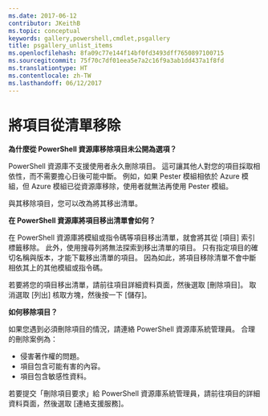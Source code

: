 ```yaml
---
ms.date: 2017-06-12
contributor: JKeithB
ms.topic: conceptual
keywords: gallery,powershell,cmdlet,psgallery
title: psgallery_unlist_items
ms.openlocfilehash: 8fa09c77e144f14bf0fd3493dff7650897100715
ms.sourcegitcommit: 75f70c7df01eea5e7a2c16f9a3ab1dd437a1f8fd
ms.translationtype: HT
ms.contentlocale: zh-TW
ms.lasthandoff: 06/12/2017
---
```

# <a name="unlisting-items"></a>將項目從清單移除

**為什麼從 PowerShell 資源庫移除項目未公開為選項？**

PowerShell 資源庫不支援使用者永久刪除項目。 這可讓其他人對您的項目採取相依性，而不需要擔心日後可能中斷。 例如，如果 Pester 模組相依於 Azure 模組，但 Azure 模組已從資源庫移除，使用者就無法再使用 Pester 模組。

與其移除項目，您可以改為將其移出清單。

**在 PowerShell 資源庫將項目移出清單會如何？**

在 PowerShell 資源庫將模組或指令碼等項目移出清單，就會將其從 [項目] 索引標籤移除。
此外，使用搜尋列將無法探索到移出清單的項目。
只有指定項目的確切名稱與版本，才能下載移出清單的項目。
因為如此，將項目移除清單不會中斷相依其上的其他模組或指令碼。

若要將您的項目移出清單，請前往項目詳細資料頁面，然後選取 [刪除項目]。 取消選取 [列出] 核取方塊，然後按一下 [儲存]。

**如何移除項目？**

如果您遇到必須刪除項目的情況，請連絡 PowerShell 資源庫系統管理員。
合理的刪除案例為：
- 侵害著作權的問題。
- 項目包含可能有害的內容。
- 項目包含敏感性資料。

若要提交「刪除項目要求」給 PowerShell 資源庫系統管理員，請前往項目的詳細資料頁面，然後選取 [連絡支援服務]。  


